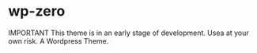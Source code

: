 wp-zero
=======


IMPORTANT This theme is in an early stage of development. Usea at your own risk.
A Wordpress Theme.
